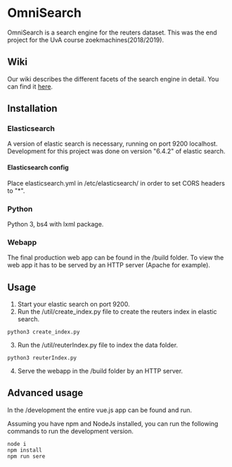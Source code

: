 # OmniSearch
OmniSearch is a search engine for the reuters dataset. This was the end project for the UvA course zoekmachines(2018/2019).

## Wiki
Our wiki describes the different facets of the search engine in detail. You can find it [here](../../wiki).

## Installation

### Elasticsearch
A version of elastic search is necessary, running on port 9200 localhost. Development for this project was done on version "6.4.2" of elastic search. 

#### Elasticsearch config
Place elasticsearch.yml in /etc/elasticsearch/ in order to set CORS headers to "*".

### Python
Python 3, bs4 with lxml package.

### Webapp
The final production web app can be found in the /build folder. To view the web app it has to be served by an HTTP server (Apache for example). 

## Usage

1. Start your elastic search on port 9200. 
2. Run the /util/create_index.py file to create the reuters index in elastic search. 
```
python3 create_index.py
```
3. Run the /util/reuterIndex.py file to index the data folder.
```
python3 reuterIndex.py
```
4. Serve the webapp in the /build folder by an HTTP server.

## Advanced usage

In the /development the entire vue.js app can be found and run. 

Assuming you have npm and NodeJs installed, you can run the following commands to run the development version.

```
node i
npm install 
npm run sere
```
